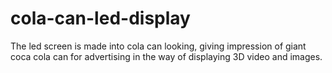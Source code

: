 # cola-can-led-display
The led screen is made into cola can looking,  giving impression of giant coca cola can for advertising in the way of displaying 3D video and images.
